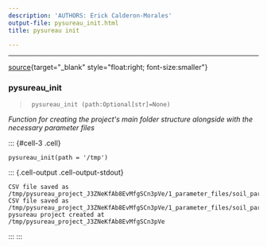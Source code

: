 ```yaml
---
description: 'AUTHORS: Erick Calderon-Morales'
output-file: pysureau_init.html
title: pysureau init

---
```



<!-- WARNING: THIS FILE WAS AUTOGENERATED! DO NOT EDIT! -->

---

[source](https://github.com/ecamo19/pysureau/blob/master/pysureau/pysureau_init.py#L18){target="_blank" style="float:right; font-size:smaller"}

### pysureau_init

>      pysureau_init (path:Optional[str]=None)

*Function for creating the project's main folder structure alongside with the necessary parameter files*


::: {#cell-3 .cell}
``` {.python .cell-code}
pysureau_init(path = '/tmp')
```

::: {.cell-output .cell-output-stdout}
```
CSV file saved as /tmp/pysureau_project_J3ZNeKfAb8EvMfgSCn3pVe/1_parameter_files/soil_parameters_vg.csv
CSV file saved as /tmp/pysureau_project_J3ZNeKfAb8EvMfgSCn3pVe/1_parameter_files/soil_parameters_campbell.csv
pysureau project created at /tmp/pysureau_project_J3ZNeKfAb8EvMfgSCn3pVe
```
:::
:::


